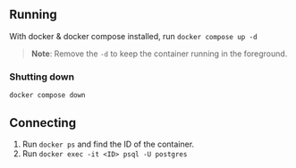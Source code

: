 ## Running
With docker & docker compose installed, run `docker compose up -d`
> **Note**: Remove the `-d` to keep the container running in the foreground.

### Shutting down
`docker compose down`

## Connecting
1. Run `docker ps` and find the ID of the container.
2. Run `docker exec -it <ID> psql -U postgres`
